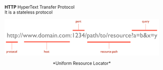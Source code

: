 **HTTP** HyperText Transfer Protocol  
It is a stateless protocol   

![xomething jhere](https://github.com/LucasKuhn/notes/blob/master/phase2/images/http1-url-structure.png)  
<p align="center">*Uniform Resource Locator*</p>
 
